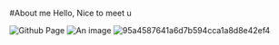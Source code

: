 #About me
Hello, Nice to meet u

![Github Page](https://github.com/Keitu-fung)
![An image](![95a4587641a6d7b594cca1a8d8e42ef4](https://github.com/user-attachments/assets/ac4c64a9-f820-4848-9600-5cf6c138c75f)
) 
![95a4587641a6d7b594cca1a8d8e42ef4](https://github.com/user-attachments/assets/ac4c64a9-f820-4848-9600-5cf6c138c75f)


